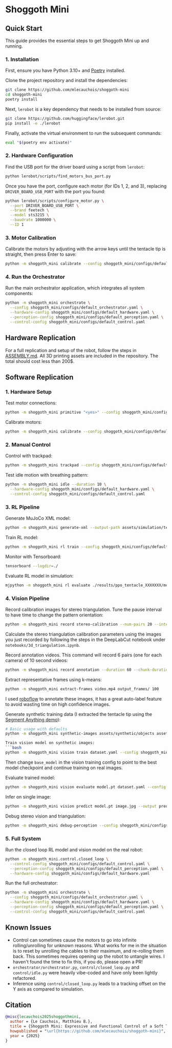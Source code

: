 # Shoggoth Mini

## Quick Start

This guide provides the essential steps to get Shoggoth Mini up and running.

### 1. Installation

First, ensure you have Python 3.10+ and [Poetry](https://python-poetry.org/docs/#installation) installed.

Clone the project repository and install the dependencies:
```bash
git clone https://github.com/mlecauchois/shoggoth-mini
cd shoggoth-mini
poetry install
```

Next, `lerobot` is a key dependency that needs to be installed from source:
```bash
git clone https://github.com/huggingface/lerobot.git
pip install -e ./lerobot
```

Finally, activate the virtual environment to run the subsequent commands:
```bash
eval "$(poetry env activate)"
```

### 2. Hardware Configuration

Find the USB port for the driver board using a script from `lerobot`:
```bash
python lerobot/scripts/find_motors_bus_port.py
```

Once you have the port, configure each motor (for IDs 1, 2, and 3), replacing `DRIVER_BOARD_USB_PORT` with the port you found:
```bash
python lerobot/scripts/configure_motor.py \
  --port DRIVER_BOARD_USB_PORT \
  --brand feetech \
  --model sts3215 \
  --baudrate 1000000 \
  --ID 1
```

### 3. Motor Calibration

Calibrate the motors by adjusting with the arrow keys until the tentacle tip is straight, then press Enter to save:
```bash
python -m shoggoth_mini calibrate --config shoggoth_mini/configs/default_hardware.yaml
```

### 4. Run the Orchestrator

Run the main orchestrator application, which integrates all system components:
```bash
python -m shoggoth_mini orchestrate \
  --config shoggoth_mini/configs/default_orchestrator.yaml \
  --hardware-config shoggoth_mini/configs/default_hardware.yaml \
  --perception-config shoggoth_mini/configs/default_perception.yaml \
  --control-config shoggoth_mini/configs/default_control.yaml
```

## Hardware Replication

For a full replication and setup of the robot, follow the steps in [ASSEMBLY.md](ASSEMBLY.md). All 3D printing assets are included in the repository. The total should cost less than 200$.

## Software Replication

### 1. Hardware Setup

Test motor connections:
```bash
python -m shoggoth_mini primitive "<yes>" --config shoggoth_mini/configs/default_hardware.yaml
```

Calibrate motors:
```bash
python -m shoggoth_mini calibrate --config shoggoth_mini/configs/default_hardware.yaml
```

### 2. Manual Control

Control with trackpad:
```bash
python -m shoggoth_mini trackpad --config shoggoth_mini/configs/default_hardware.yaml
```

Test idle motion with breathing pattern:
```bash
python -m shoggoth_mini idle --duration 10 \
  --hardware-config shoggoth_mini/configs/default_hardware.yaml \
  --control-config shoggoth_mini/configs/default_control.yaml
```

### 3. RL Pipeline

Generate MuJoCo XML model:
```bash
python -m shoggoth_mini generate-xml --output-path assets/simulation/tentacle.xml
```

Train RL model:
```bash
python -m shoggoth_mini rl train --config shoggoth_mini/configs/default_rl_training.yaml
```

Monitor with Tensorboard:
```bash
tensorboard --logdir=./
```

Evaluate RL model in simulation:
```bash
mjpython -m shoggoth_mini rl evaluate ./results/ppo_tentacle_XXXXXXX/models/best_model.zip --config shoggoth_mini/configs/default_rl_training.yaml --num-episodes 10 --render
```

### 4. Vision Pipeline

Record calibration images for stereo triangulation. Tune the pause interval to have time to change the pattern orientation:
```bash
python -m shoggoth_mini record stereo-calibration --num-pairs 20 --interval 3
```

Calculate the stereo triangulation calibration parameters using the images you just recorded by following the steps in the DeepLabCut notebook under `notebooks/3d_triangulation.ipynb`.

Record annotation videos. This command will record 6 pairs (one for each camera) of 10 second videos:
```bash
python -m shoggoth_mini record annotation --duration 60 --chunk-duration 10
```

Extract representative frames using k-means:
```bash
python -m shoggoth_mini extract-frames video.mp4 output_frames/ 100
```

I used [roboflow](https://roboflow.com/) to annotate these images, it has a great auto-label feature to avoid wasting time on high confidence images.

Generate synthetic training data (I extracted the tentacle tip using the [Segment Anything demo](https://segment-anything.com/demo)):
```bash
# Basic usage with defaults
python -m shoggoth_mini synthetic-images assets/synthetic/objects assets/synthetic/backgrounds --num-images 1000

Train vision model on synthetic images:
```bash
python -m shoggoth_mini vision train dataset.yaml --config shoggoth_mini/configs/default_vision_training.yaml
```

Then change `base_model` in the vision training config to point to the best model checkpoint and continue training on real images.

Evaluate trained model:
```bash
python -m shoggoth_mini vision evaluate model.pt dataset.yaml --config shoggoth_mini/configs/default_vision_training.yaml
```

Infer on single image:
```bash
python -m shoggoth_mini vision predict model.pt image.jpg --output prediction.jpg --confidence 0.5 --config shoggoth_mini/configs/default_vision_training.yaml
```

Debug stereo vision and triangulation:
```bash
python -m shoggoth_mini debug-perception --config shoggoth_mini/configs/default_perception.yaml
```

### 5. Full System

Run the closed loop RL model and vision model on the real robot:
```bash
python -m shoggoth_mini.control.closed_loop \
  --control-config shoggoth_mini/configs/default_control.yaml \
  --perception-config shoggoth_mini/configs/default_perception.yaml \
  --hardware-config shoggoth_mini/configs/default_hardware.yaml
```

Run the full orchestrator:
```bash
python -m shoggoth_mini orchestrate \
  --config shoggoth_mini/configs/default_orchestrator.yaml \
  --hardware-config shoggoth_mini/configs/default_hardware.yaml \
  --perception-config shoggoth_mini/configs/default_perception.yaml \
  --control-config shoggoth_mini/configs/default_control.yaml
```

## Known Issues

- Control can sometimes cause the motors to go into infinite rolling/unrolling for unknown reasons. What works for me in the situation is to reset by unrolling the cables to their maximum, and re-rolling them back. This sometimes requires opening up the robot to untangle wires. I haven't found the time to fix this, if you do, please open a PR!
- `orchestrator/orchestrator.py`, `control/closed_loop.py` and `control/idle.py` were heavily vibe-coded and have only been lightly refactored.
- Inference using `control/closed_loop.py` leads to a tracking offset on the Y axis as compared to simulation.

## Citation

```bibtex
@misc{lecauchois2025shoggothmini,
  author = {Le Cauchois, Matthieu B.},
  title = {Shoggoth Mini: Expressive and Functional Control of a Soft Tentacle Robot},
  howpublished = "\url{https://github.com/mlecauchois/shoggoth-mini}",
  year = {2025}
}
```
